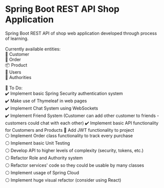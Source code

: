 # Spring Boot REST API Shop Application
Spring Boot REST API of shop web application developed through process of learning. <br />
<br />
Currently available entities: <br />
👤 Customer <br />
📜 Order <br />
📦 Product <br />
👥 Users <br />
🔐 Authorities <br />
<br />
📝 To Do: <br />
✔️ Implement basic Spring Security authentication system <br />
✔️ Make use of Thymeleaf in web pages <br />
✔️ Implement Chat System using WebSockets <br />
✔️ Implement Friend System (Customer can add other customer to friends - customers could chat with each other)
✔️ Implement basic API functionality for Customers and Products
🔧 Add JWT functionality to project <br />
⚪ Implement Order class functionality to track every purchase <br />
⚪ Implement basic Unit Testing <br />
⚪ Develop API to higher levels of complexity (security, tokens, etc.) <br />
⚪ Refactor Role and Authority system <br />
⚪ Refactor services' code so they could be usable by many classes <br />
⚪ Implement usage of Spring Cloud <br />
⚪ Implement huge visual refactor (consider using React) <br />

